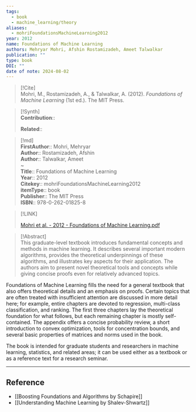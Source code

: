 ```yaml
---
tags:
  - book
  - machine_learning/theory
aliases:
  - mohriFoundationsMachineLearning2012
year: 2012
name: Foundations of Machine Learning
authors: Mehryar Mohri, Afshin Rostamizadeh, Ameet Talwalkar
publication: ""
type: book
DOI: ""
date of note: 2024-08-02
---
```


> [!Cite]  
> Mohri, M., Rostamizadeh, A., & Talwalkar, A. (2012). _Foundations of Machine Learning_ (1st ed.). The MIT Press.

>[!Synth]  
>**Contribution**::  
>  
>**Related**::   
>  
  
>[!md]  
> **FirstAuthor**:: Mohri, Mehryar  
> **Author**:: Rostamizadeh, Afshin  
> **Author**:: Talwalkar, Ameet  
~  
> **Title**:: Foundations of Machine Learning  
> **Year**:: 2012  
> **Citekey**:: mohriFoundationsMachineLearning2012  
> **itemType**:: book  
> **Publisher**:: The MIT Press  
> **ISBN**:: 978-0-262-01825-8  

> [!LINK]  
> 
> [Mohri et al. - 2012 - Foundations of Machine Learning.pdf](file:///Users/lukexie/Zotero/storage/4D8X25DY/Mohri%20et%20al.%20-%202012%20-%20Foundations%20of%20Machine%20Learning.pdf) 
>  

> [!Abstract]  
> This graduate-level textbook introduces fundamental concepts and methods in machine learning. It describes several important modern algorithms, provides the theoretical underpinnings of these algorithms, and illustrates key aspects for their application. The authors aim to present novel theoretical tools and concepts while giving concise proofs even for relatively advanced topics.

Foundations of Machine Learning fills the need for a general textbook that also offers theoretical details and an emphasis on proofs. Certain topics that are often treated with insufficient attention are discussed in more detail here; for example, entire chapters are devoted to regression, multi-class classification, and ranking. The first three chapters lay the theoretical foundation for what follows, but each remaining chapter is mostly self-contained. The appendix offers a concise probability review, a short introduction to convex optimization, tools for concentration bounds, and several basic properties of matrices and norms used in the book.

The book is intended for graduate students and researchers in machine learning, statistics, and related areas; it can be used either as a textbook or as a reference text for a research seminar.  


-----
## Reference
  

- [[Boosting Foundations and Algorithms by Schapire]]
- [[Understanding Machine Learning by Shalev-Shwartz]]